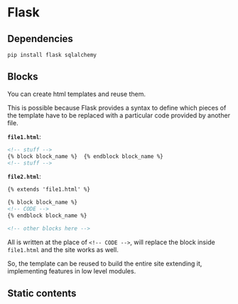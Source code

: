 # Flask

## Dependencies

```shell
pip install flask sqlalchemy
```

## Blocks

You can create html templates and reuse them.

This is possible because Flask provides a syntax to define which pieces of the template have to be replaced with a particular code provided by another file.

**`file1.html`**:

```html
<!-- stuff -->
{% block block_name %}  {% endblock block_name %}
<!-- stuff -->
```

**`file2.html`**:

```html
{% extends 'file1.html' %}

{% block block_name %}
<!-- CODE -->
{% endblock block_name %}

<!-- other blocks here -->
```

All is written at the place of `<!-- CODE -->`, will replace the block inside `file1.html` and the site works as well.

So, the template can be reused to build the entire site extending it, implementing features in low level modules.

## Static contents

